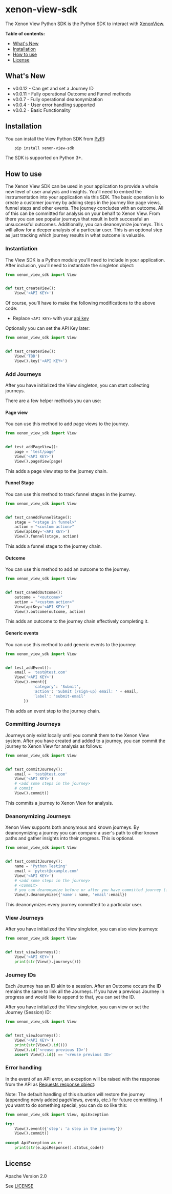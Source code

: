 # xenon-view-sdk

The Xenon View Python SDK is the Python SDK to interact with [XenonView](https://xenonview.com).

**Table of contents:**
* [What's New](#whats-new)
* [Installation](#installation)
* [How to use](#how-to-use)
* [License](#license)

## <a name="whats-new"></a>
## What's New
* v0.0.12 - Can get and set a Journey ID
* v0.0.11 - Fully operational Outcome and Funnel methods
* v0.0.7 - Fully operational deanonymization
* v0.0.4 - User error handling supported
* v0.0.2 - Basic Functionality

## <a name="installation"></a>
## Installation

You can install the View Python SDK from [PyPI](https://pypi.org/project/xenon-view-sdk):

```bash
    pip install xenon-view-sdk
```

The SDK is supported on Python 3+.

## <a name="how-to-use"></a>
## How to use

The Xenon View SDK can be used in your application to provide a whole new level of user analysis and insights. You'll need to embed the instrumentation into your application via this SDK. The basic operation is to create a customer journey by adding steps in the journey like page views, funnel steps and other events. The journey concludes with an outcome. All of this can be committed for analysis on your behalf to Xenon View. From there you can see popular journeys that result in both successful an unsuccessful outcomes. Additionally, you can deanonymize journeys. This will allow for a deeper analysis of a particular user. This is an optional step as just tracking which journey results in what outcome is valuable.   

### Instantiation
The View SDK is a Python module you'll need to include in your application. After inclusion, you'll need to instantiate the singleton object:

```python
from xenon_view_sdk import View


def test_createView():
    View('<API KEY>')
```
Of course, you'll have to make the following modifications to the above code:
- Replace `<API KEY>` with your [api key](https://xenonview.com/api-get)

Optionally you can set the API Key later:

```python
from xenon_view_sdk import View


def test_createView():
    View('TBD')
    View().key('<API KEY>')
```

### Add Journeys
After you have initialized the View singleton, you can start collecting journeys.

There are a few helper methods you can use:

#### Page view
You can use this method to add page views to the journey.
```python
from xenon_view_sdk import View


def test_addPageView():
    page = 'test/page'
    View('<API KEY>')
    View().pageView(page)
```
This adds a page view step to the journey chain.

#### Funnel Stage
You can use this method to track funnel stages in the journey.
```python
from xenon_view_sdk import View


def test_canAddFunnelStage():
    stage = "<stage in funnel>"
    action = "<custom action>"
    View(apiKey='<API KEY>')
    View().funnel(stage, action)
```
This adds a funnel stage to the journey chain.

#### Outcome
You can use this method to add an outcome to the journey.
```python
from xenon_view_sdk import View


def test_canAddOutcome():
    outcome = "<outcome>"
    action = "<custom action>"
    View(apiKey='<API KEY>')
    View().outcome(outcome, action)
```
This adds an outcome to the journey chain effectively completing it.


#### Generic events
You can use this method to add generic events to the journey:

```python
from xenon_view_sdk import View


def test_addEvent():
    email = 'test@test.com'
    View('<API KEY>')
    View().event({
            'category': 'Submit',
            'action': 'Submit (/sign-up) email: ' + email,
            'label': 'submit-email'
        })
```
This adds an event step to the journey chain.

### Committing Journeys

Journeys only exist locally until you commit them to the Xenon View system. After you have created and added to a journey, you can commit the journey to Xenon View for analysis as follows:
```python
from xenon_view_sdk import View


def test_commitJourney():
    email = 'test@test.com'
    View('<API KEY>')
    # <add some steps in the journey>
    # commit
    View().commit()
```
This commits a journey to Xenon View for analysis.

### Deanonymizing Journeys

Xenon View supports both anonymous and known journeys. By deanonymizing a journey you can compare a user's path to other known paths and gather insights into their progress. This is optional.
```python
from xenon_view_sdk import View


def test_commitJourney():
    name = 'Python Testing'
    email = 'pytest@example.com'
    View('<API KEY>')
    # <add some steps in the journey>
    # <commit>
    # you can deanonymize before or after you have committed journey (in this case after):
    View().deanonymize({'name': name, 'email':email})
```
This deanonymizes every journey committed to a particular user.


### View Journeys
After you have initialized the View singleton, you can also view journeys:

```python
from xenon_view_sdk import View


def test_viewJourneys():
    View('<API KEY>')
    print(str(View().journeys()))
```

### Journey IDs
Each Journey has an ID akin to a session. After an Outcome occurs the ID remains the same to link all the Journeys. If you have a previous Journey in progress and would like to append to that, you can set the ID.

After you have initialized the View singleton, you can view or set the Journey (Session) ID: 

```python
from xenon_view_sdk import View


def test_viewJourneys():
    View('<API KEY>')
    print(str(View().id()))
    View().id('<reuse previous ID>')
    assert View().id() == '<reuse previous ID>'
```

### Error handling
In the event of an API error, an exception will be raised with the response from the API as [Requests response object](https://docs.python-requests.org/en/latest/user/quickstart/#response-content):

Note: The default handling of this situation will restore the journey (appending newly added pageViews, events, etc.) for future committing. If you want to do something special, you can do so like this:

```python
from xenon_view_sdk import View, ApiException

try:
    View().event({'step': 'a step in the journey'})
    View().commit()
    
except ApiException as e:
    print(str(e.apiResponse().status_code))
```

## <a name="license"></a>
## License 

Apache Version 2.0

See [LICENSE](https://github.com/xenonview-com/view-python-sdk/blob/main/LICENSE)
